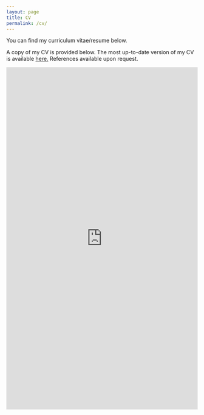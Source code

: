 ```yaml
---
layout: page
title: CV
permalink: /cv/
---
```


You can find my curriculum vitae/resume below.

<p>A copy of my CV is provided below. The most up-to-date version of my CV is available <a href="https://github.com/elizabethmcd/cv/blob/master/EAM-CV.pdf">here.</a> References available upon request.</p>

<p class='text-right'><a href='https://docs.google.com/document/d/1cSttsC-4h2e9-6RBJzSJMV4BF6Rp9QiW/edit' target='_blank'><iframe width='100%' height='900px' frameborder='0' scrolling='yes' class='embed-responsive-item'  src='https://docs.google.com/document/d/1cSttsC-4h2e9-6RBJzSJMV4BF6Rp9QiW/preview' allowfullscreen></iframe>
